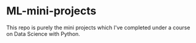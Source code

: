 # ML-mini-projects
This repo is purely the mini projects which I've completed under a course on Data Science with Python.
